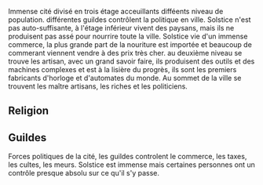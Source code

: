 Immense cité divisé en trois étage acceuillants difféents niveau de population. différentes guildes contrôlent la politique en ville. Solstice n'est pas auto-suffisante, à l'étage inférieur vivent des paysans, mais ils ne produisent pas assé pour nourrire toute la ville. Solstice vie d'un immense commerce, la plus grande part de la nouriture est importée et beaucoup de commerant viennent vendre à des prix très cher. au deuxième niveau se trouve les artisan, avec un grand savoir faire, ils produisent des outils et des machines complexes et est à la lisière du progrès, ils sont les premiers fabricants d'horloge et d'automates du monde. Au sommet de la ville se trouvent les maître artisans, les riches et les politiciens.

## Religion


## Guildes
Forces politiques de la cité, les guildes controlent le commerce, les taxes, les cultes, les meurs. Solstice est immense mais certaines personnes ont un contrôle presque absolu sur ce qu'il s'y passe.